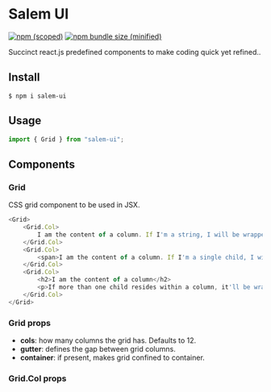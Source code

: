 # Salem UI

[![npm (scoped)](https://img.shields.io/npm/v/salem-ui.svg)](https://www.npmjs.com/package/salem-ui)
[![npm bundle size (minified)](https://img.shields.io/bundlephobia/min/@fredericoo/salem-ui.svg)](https://www.npmjs.com/package/salem-ui)

Succinct react.js predefined components to make coding quick yet refined..

## Install

```
$ npm i salem-ui
```

## Usage

```js
import { Grid } from "salem-ui";
```

## Components

### Grid

CSS grid component to be used in JSX.

```js
<Grid>
    <Grid.Col>
        I am the content of a column. If I'm a string, I will be wrapped in a div.
    </Grid.Col>
    <Grid.Col>
        <span>I am the content of a column. If I'm a single child, I will not be wrapped on anything, and classes will be passed on towards the child element.</span>
    </Grid.Col>
    <Grid.Col>
        <h2>I am the content of a column</h2>
        <p>If more than one child resides within a column, it'll be wrapped in a div.<div>
    </Grid.Col>
</Grid>
```

### Grid props

- **cols**<Integer>: how many columns the grid has. Defaults to 12.
- **gutter**<Integer>: defines the gap between grid columns.
- **container**<Boolean>: if present, makes grid confined to container.

### Grid.Col props
